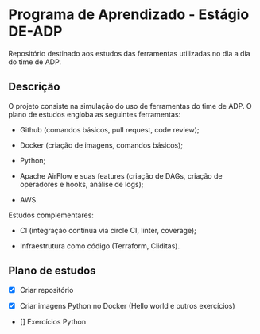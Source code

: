 # Programa de Aprendizado - Estágio DE-ADP

Repositório destinado aos estudos das ferramentas utilizadas no dia a dia do time de ADP.

## Descrição

O projeto consiste na simulação do uso de ferramentas do time de ADP. O plano de estudos engloba as seguintes ferramentas: 

- Github (comandos básicos, pull request, code review);

- Docker (criação de imagens, comandos básicos);

- Python;

- Apache AirFlow e suas features (criação de DAGs, criação de operadores e hooks, análise de logs);

- AWS.

Estudos complementares:

- CI (integração contínua via circle CI, linter, coverage);

- Infraestrutura como código (Terraform, Cliditas).

## Plano de estudos

- [X] Criar repositório

- [X] Criar imagens Python no Docker (Hello world e outros exercícios)

- [] Exercícios Python

